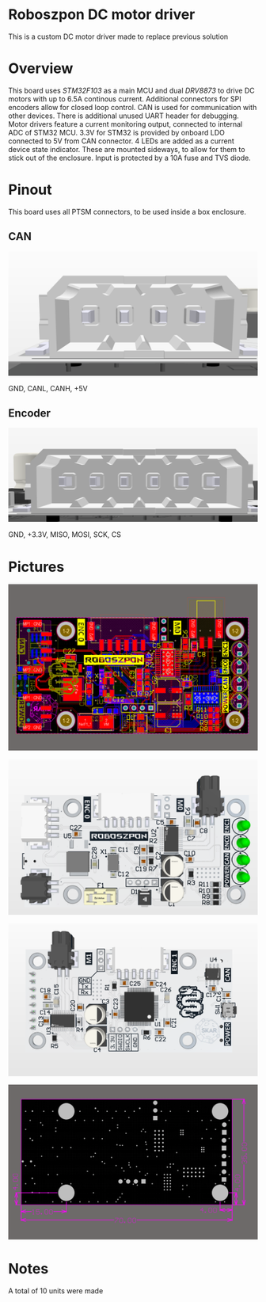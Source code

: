 # Roboszpon DC motor driver
This is a custom DC motor driver made to replace previous solution

# Overview

This board uses *STM32F103* as a main MCU and dual *DRV8873* to drive DC motors with up to 6.5A continous current.
Additional connectors for SPI encoders allow for closed loop control.
CAN is used for communication with other devices.
There is additional unused UART header for debugging.
Motor drivers feature a current monitoring output, connected to internal ADC of STM32 MCU.
3.3V for STM32 is provided by onboard LDO connected to 5V from CAN connector.
4 LEDs are added as a current device state indicator.
These are mounted sideways, to allow for them to stick out of the enclosure.
Input is protected by a 10A fuse and TVS diode.
# Pinout
This board uses all PTSM connectors, to be used inside a box enclosure.
## CAN
![Screenshot](Images/CAN.png)

GND, CANL, CANH, +5V

## Encoder

![Screenshot](Images/ENCODER.png)

GND, +3.3V, MISO, MOSI, SCK, CS

# Pictures
![Screenshot](Images/Board.png)

![Screenshot](Images/Top.png)

![Screenshot](Images/Bottom.png)

![Screenshot](Images/Dimensions.png)

# Notes

A total of 10 units were made